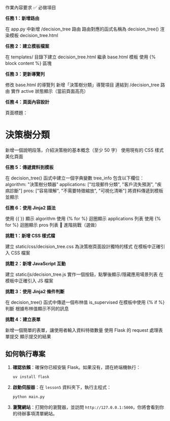 作業內容要求
✅ 必做項目

**任務 1：新增路由**

在 app.py 中新增 /decision_tree 路由
路由對應的函式名稱為 decision_tree()
渲染模板 decision_tree.html

**任務 2：建立模板檔案**

在 templates/ 目錄下建立 decision_tree.html
繼承 base.html 模板
使用 {% block content %} 區塊

**任務 3：更新導覽列**

修改 base.html 的導覽列
新增「決策樹分類」導覽項目
連結到 /decision_tree 路由
實作 active 狀態顯示（當前頁面高亮）

**任務 4：頁面內容設計**

頁面標題：<h1>決策樹分類</h1>
新增一個說明段落，介紹決策樹的基本概念（至少 50 字）
使用現有的 CSS 樣式美化頁面

**任務 5：傳遞資料到模板**

在 decision_tree() 函式中建立一個字典變數 tree_info
包含以下欄位：
algorithm: "決策樹分類器"
applications: ["垃圾郵件分類", "客戶流失預測", "疾病診斷"]
pros: ["容易理解", "不需要特徵縮放", "可視化清晰"]
將資料傳遞到模板並顯示

**任務 6：使用 Jinja2 語法**

使用 {{ }} 顯示 algorithm
使用 {% for %} 迴圈顯示 applications 列表
使用 {% for %} 迴圈顯示 pros 列表
🌟 進階挑戰（選做）

**挑戰 1：新增 CSS 樣式檔**

建立 static/css/decision_tree.css
為決策樹頁面設計獨特的樣式
在模板中正確引入 CSS 檔案

**挑戰 2：新增 JavaScript 互動**

建立 static/js/decision_tree.js
實作一個按鈕，點擊後顯示/隱藏應用場景列表
在模板中正確引入 JS 檔案

**挑戰 3：使用 Jinja2 條件判斷**

在 decision_tree() 函式中傳遞一個布林值 is_supervised
在模板中使用 {% if %} 判斷
根據布林值顯示不同的訊息

**挑戰 4：建立表單**

新增一個簡單的表單，讓使用者輸入資料特徵數量
使用 Flask 的 request 處理表單提交
顯示提交的結果

## 如何執行專案

1.  **確認依賴**：確保你已經安裝 Flask。如果沒有，請在終端機執行：
    ```bash
    uv install flask
    ```

2.  **啟動伺服器**：在 `lesson5` 資料夾下，執行主程式：
    ```bash
    python main.py
    ```

3.  **瀏覽網站**：打開你的瀏覽器，並訪問 `http://127.0.0.1:5000`，你將會看到你的待辦事項清單網站。